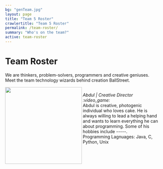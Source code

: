 ```yaml
---
bg: "genTeam.jpg"
layout: page
title: "Team 5 Roster"
crawlertitle: "Team 5 Roster"
permalink: /team-roster/
summary: "Who's on the team?"
active: team-roster
---
```

# Team Roster
We are thinkers, problem-solvers, programmers and creative geniuses. <br>Meet the team technology wizards behind creation BallStreet.

 <img src= "/CS2212-Team5/assets/images/profile.png" width = "250px"  align = "left"/>
 <br><i>Abdul | Creative Director :video_game:</i><br>
 Abdul is creative, photogenic individual who loves cake. He is always willing to lead a helping hand and wants to learn everything he can about programming. Some of his hobbies include -----.<br>
 Programming Lagnuages: Java, C, Python, Unix<br>

